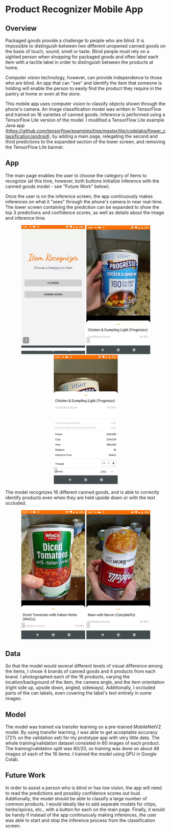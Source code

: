 # Product Recognizer Mobile App

## Overview
Packaged goods provide a challenge to people who are blind. It is impossible to distinguish between two different unopened canned goods on the basis of touch, sound, smell or taste. Blind people must rely on a sighted person when shopping for packaged goods and often label each item with a tactile label in order to distinguish between the products at home. 

Computer vision technology, however, can provide independence to those who are blind. An app that can "see" and identify the item that someone is holding will enable the person to easily find the product they require in the pantry at home or even at the store.

This mobile app uses computer vision to classify objects shown through the phone's camera. An image classification model was written in TensorFlow and trained on 16 varieties of canned goods. Inference is performed using a TensorFlow Lite version of the model. I modified a TensorFlow Lite example Java app (https://github.com/tensorflow/examples/tree/master/lite/codelabs/flower_classification/android), by adding a main page, relegating the second and third predictions to the expanded section of the lower screen, and removing the TensorFlow Lite banner.

## App
The main page enables the user to choose the category of items to recognize (at this time, however, both buttons initialize inference with the canned goods model - see "Future Work" below). 

Once the user is on the inference screen, the app continuously makes inferences on what it "sees" through the phone's camera in near real-time. The lower screen containing the prediction can be expanded to show the top 3 predictions and confidence scores, as well as details about the image and inference time.

<p align="center">
  <img src="https://github.com/rmbright19/ProductRecognizerApp/blob/master/images/app_0000.jpg" img width="200" alt="App main page">
  <img src="https://github.com/rmbright19/ProductRecognizerApp/blob/master/images/app_0001.jpg" img width="200" alt="Recognizing Progresso Chicken & Dumpling Light">
  <img src="https://github.com/rmbright19/ProductRecognizerApp/blob/master/images/app_0002.jpg" img width="200" alt="Expanded lower screen">
</p>

The model recognizes 16 different canned goods, and is able to correctly identify products even when they are held upside down or with the text occluded.
<p align="center">
  <img src="https://github.com/rmbright19/ProductRecognizerApp/blob/master/images/app_0003.jpg" img width="200" alt="Winco Diced Tomatoes with Italian Herbs">
  <img src="https://github.com/rmbright19/ProductRecognizerApp/blob/master/images/app_0017.jpg" img width="200" alt="Campbell's Bean with Bacon upside down">
</p>

## Data
So that the model would several different levels of visual difference among the items, I chose 4 brands of canned goods and 4 products from each brand. I photographed each of the 16 products, varying the location/background of the item, the camera angle, and the item orientation (right side up, upside down, angled, sideways). Additionally, I occluded parts of the can labels, even covering the label's text entirely in some images.

## Model
The model was trained via transfer learning on a pre-trained MobileNetV2 model. By using transfer learning, I was able to get acceptable accuracy (72% on the validation set) for my prototype app with very little data. The whole training/validation dataset consisted in 60 images of each product. The training/validation split was 80/20, so training was done on about 48 images of each of the 16 items. I trained the model using GPU in Google Colab.

## Future Work
In order to assist a person who is blind or has low vision, the app will need to read the predictions and possibly confidence scores out loud. Additionally, the model should be able to classify a large number of common products. I would ideally like to add separate models for chips, herbs/spices, etc., with a button for each on the main page. Finally, it would be handy if instead of the app continuously making inferences, the user was able to start and stop the inference process from the classification screen.

